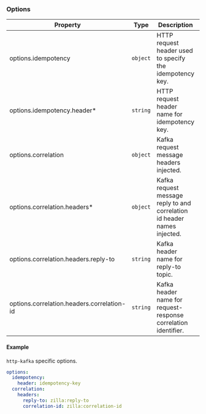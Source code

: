 ### Options

| Property                                   | Type     | Description                                                              | Default Value          |
| ------------------------------------------ | -------- | ------------------------------------------------------------------------ | ---------------------- |
| options.idempotency                        | `object` | HTTP request header used to specify the idempotency key.                 |                        |
| options.idempotency.header\*               | `string` | HTTP request header name for idempotency key.                            | `idempotency-key`      |
| options.correlation                        | `object` | Kafka request message headers injected.                                  |                        |
| options.correlation.headers\*              | `object` | Kafka request message reply to and correlation id header names injected. |                        |
| options.correlation.headers.reply-to       | `string` | Kafka header name for reply-to topic.                                    | `zilla:reply-to`       |
| options.correlation.headers.correlation-id | `string` | Kafka header name for request-response correlation identifier.           | `zilla:correlation-id` |

#### Example

`http-kafka` specific options.

```yaml
options:
  idempotency:
    header: idempotency-key
  correlation:
    headers:
      reply-to: zilla:reply-to
      correlation-id: zilla:correlation-id
```
